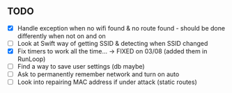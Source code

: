 ## TODO 

- [x] Handle exception when no wifi found & no route found - should be done differently 
when not on and on 
- [ ] Look at Swift way of getting SSID & detecting when SSID changed 
- [x] Fix timers to work all the time... -> FIXED on 03/08 (added them in RunLoop)
- [ ] Find a way to save user settings (db maybe)
- [ ] Ask to permanently remember network and turn on auto 
- [ ] Look into repairing MAC address if under attack (static routes)
